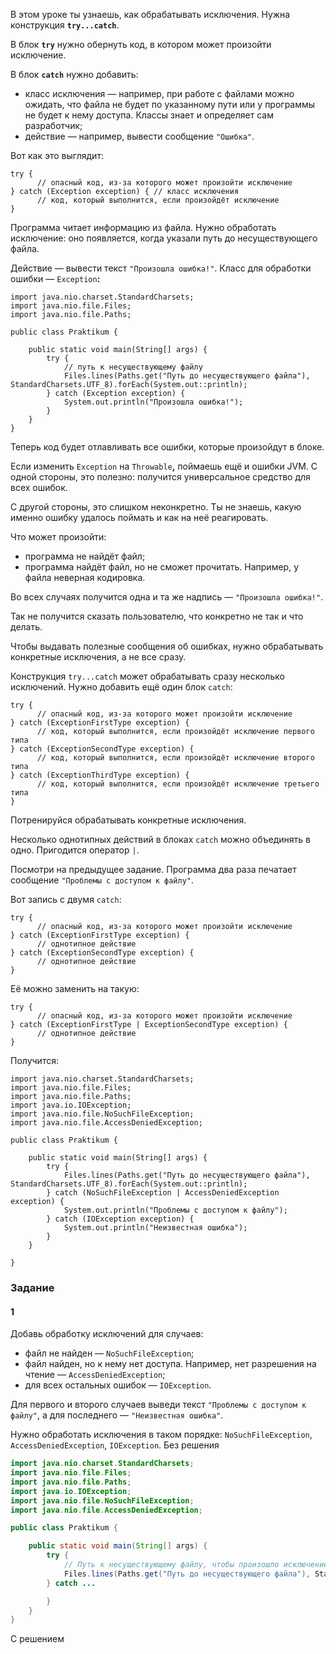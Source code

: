 В этом уроке ты узнаешь, как обрабатывать исключения. Нужна конструкция **`try...catch`**.

В блок **`try`** нужно обернуть код, в котором может произойти исключение.

В блок **`catch`** нужно добавить:

- класс исключения — например, при работе с файлами можно ожидать, что файла не будет по указанному пути или у программы не будет к нему доступа. Классы знает и определяет сам разработчик;
- действие — например, вывести сообщение `"Ошибка"`.

Вот как это выглядит:
```
try {
      // опасный код, из-за которого может произойти исключение
} catch (Exception exception) { // класс исключения
      // код, который выполнится, если произойдёт исключение
} 
```

Программа читает информацию из файла. Нужно обработать исключение: оно появляется, когда указали путь до несуществующего файла.

Действие — вывести текст `"Произошла ошибка!"`. Класс для обработки ошибки — `Exception`**:**
```
import java.nio.charset.StandardCharsets;
import java.nio.file.Files;
import java.nio.file.Paths;

public class Praktikum {

    public static void main(String[] args) {
        try {
            // путь к несуществующему файлу
            Files.lines(Paths.get("Путь до несуществующего файла"), StandardCharsets.UTF_8).forEach(System.out::println);
        } catch (Exception exception) {
            System.out.println("Произошла ошибка!");
        }
    }
} 
```

Теперь код будет отлавливать все ошибки, которые произойдут в блоке.

Если изменить `Exception` на `Throwable`**,** поймаешь ещё и ошибки JVM. С одной стороны, это полезно: получится универсальное средство для всех ошибок.

С другой стороны, это слишком неконкретно. Ты не знаешь, какую именно ошибку удалось поймать и как на неё реагировать.

Что может произойти:

- программа не найдёт файл;
- программа найдёт файл, но не сможет прочитать. Например, у файла неверная кодировка.

Во всех случаях получится одна и та же надпись — `"Произошла ошибка!"`.

Так не получится сказать пользователю, что конкретно не так и что делать.

Чтобы выдавать полезные сообщения об ошибках, нужно обрабатывать конкретные исключения, а не все сразу.

Конструкция `try...catch` может обрабатывать сразу несколько исключений. Нужно добавить ещё один блок `catch`:
```
try {
      // опасный код, из-за которого может произойти исключение
} catch (ExceptionFirstType exception) {
      // код, который выполнится, если произойдёт исключение первого типа
} catch (ExceptionSecondType exception) {
      // код, который выполнится, если произойдёт исключение второго типа
} catch (ExceptionThirdType exception) {
      // код, который выполнится, если произойдёт исключение третьего типа
} 
```

Потренируйся обрабатывать конкретные исключения.

Несколько однотипных действий в блоках `catch` можно объединять в одно. Пригодится оператор `|`.

Посмотри на предыдущее задание. Программа два раза печатает сообщение `"Проблемы с доступом к файлу"`.

Вот запись с двумя `catch`:
```
try {
      // опасный код, из-за которого может произойти исключение
} catch (ExceptionFirstType exception) {
      // однотипное действие
} catch (ExceptionSecondType exception) {
      // однотипное действие
} 
```

Её можно заменить на такую:
```
try {
      // опасный код, из-за которого может произойти исключение
} catch (ExceptionFirstType | ExceptionSecondType exception) {
      // однотипное действие
} 
```

Получится:
```
import java.nio.charset.StandardCharsets;
import java.nio.file.Files;
import java.nio.file.Paths;
import java.io.IOException;
import java.nio.file.NoSuchFileException;
import java.nio.file.AccessDeniedException;

public class Praktikum {

    public static void main(String[] args) {
        try {
            Files.lines(Paths.get("Путь до несуществующего файла"), StandardCharsets.UTF_8).forEach(System.out::println);
        } catch (NoSuchFileException | AccessDeniedException exception) {
            System.out.println("Проблемы с доступом к файлу");
        } catch (IOException exception) {
            System.out.println("Неизвестная ошибка");
        }
    }

} 
```
### Задание
#### 1
Добавь обработку исключений для случаев:

- файл не найден — `NoSuchFileException`;
- файл найден, но к нему нет доступа. Например, нет разрешения на чтение — `AccessDeniedException`;
- для всех остальных ошибок — `IOException`.

Для первого и второго случаев выведи текст `"Проблемы с доступом к файлу"`, а для последнего — `"Неизвестная ошибка"`.

Нужно обработать исключения в таком порядке: `NoSuchFileException`, `AccessDeniedException`, `IOException`.
Без решения
```Java
import java.nio.charset.StandardCharsets;
import java.nio.file.Files;
import java.nio.file.Paths;
import java.io.IOException;
import java.nio.file.NoSuchFileException;
import java.nio.file.AccessDeniedException;

public class Praktikum {

    public static void main(String[] args) {
        try {
            // Путь к несуществующему файлу, чтобы произошло исключение
            Files.lines(Paths.get("Путь до несуществующего файла"), StandardCharsets.UTF_8).forEach(System.out::println);
        } catch ...

        }
    }
}
```

С решением
```Java

```
